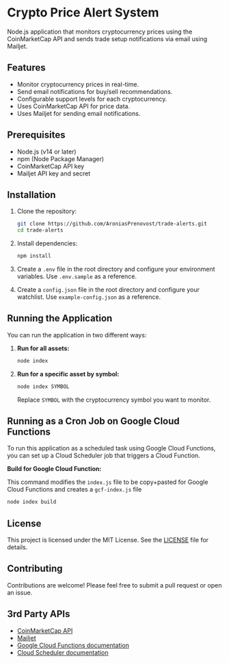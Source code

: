 # Crypto Price Alert System

Node.js application that monitors cryptocurrency prices using the CoinMarketCap API and sends trade setup notifications via email using Mailjet.

## Features

- Monitor cryptocurrency prices in real-time.
- Send email notifications for buy/sell recommendations.
- Configurable support levels for each cryptocurrency.
- Uses CoinMarketCap API for price data.
- Uses Mailjet for sending email notifications.

## Prerequisites

- Node.js (v14 or later)
- npm (Node Package Manager)
- CoinMarketCap API key
- Mailjet API key and secret

## Installation

1. Clone the repository:

   ```bash
   git clone https://github.com/AroniasPrenovost/trade-alerts.git
   cd trade-alerts
   ```

2. Install dependencies:

   ```bash
   npm install
   ```

3. Create a `.env` file in the root directory and configure your environment variables. Use `.env.sample` as a reference.

4. Create a `config.json` file in the root directory and configure your watchlist. Use `example-config.json` as a reference.

## Running the Application

You can run the application in two different ways:

1. **Run for all assets:**

   ```bash
   node index
   ```

2. **Run for a specific asset by symbol:**

   ```bash
   node index SYMBOL
   ```

   Replace `SYMBOL` with the cryptocurrency symbol you want to monitor.

## Running as a Cron Job on Google Cloud Functions

To run this application as a scheduled task using Google Cloud Functions, you can set up a Cloud Scheduler job that triggers a Cloud Function.

**Build for Google Cloud Function:**

This command modifies the `index.js` file to be copy+pasted for Google Cloud Functions and creates a `gcf-index.js` file

   ```bash
   node index build
   ```

## License

This project is licensed under the MIT License. See the [LICENSE](LICENSE) file for details.

## Contributing

Contributions are welcome! Please feel free to submit a pull request or open an issue.

## 3rd Party APIs

- [CoinMarketCap API](https://coinmarketcap.com/api/)
- [Mailjet](https://www.mailjet.com/)
- [Google Cloud Functions documentation](https://cloud.google.com/functions/docs)
- [Cloud Scheduler documentation](https://cloud.google.com/scheduler/docs)
